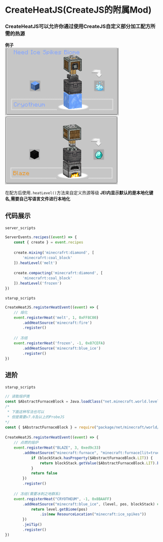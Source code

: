 # CreateHeatJS(CreateJS的附属Mod)
### CreateHeatJS可以允许你通过使用CreateJS自定义部分加工配方所需的热源

**例子**\
![例子](/imgs/createheadjs/Example_1.png)![例子](/imgs/createheadjs/Example_2.png)

在配方后使用`.heatLevel()`方法来自定义热源等级
**JEI内显示默认的是本地化键名,需要自己写语言文件进行本地化**

## 代码展示
`server_scripts`
```js
ServerEvents.recipes((event) => {
    const { create } = event.recipes
     
    create.mixing('minecrafrt:diamond', [
        'minecrafrt:coal_block'
    ]).heatLevel('melt')
     
    create.compacting('minecrafrt:diamond', [
        'minecrafrt:coal_block'
    ]).heatLevel('frozen')
})
```

`starup_scripts`
```js
CreateHeatJS.registerHeatEvent((event) => {
	// 熔化
    event.registerHeat('melt', 1, 0xFF8C00)
		.addHeatSource('minecraft:fire')
		.register()

	// 冻结
	event.registerHeat('frozen', -1, 0x87CEFA)
		.addHeatSource('minecraft:blue_ice')
		.register()
})
```

## 进阶
`starup_scripts`
```js
// 读取熔炉类
const $AbstractFurnaceBlock = Java.loadClass("net.minecraft.world.level.block.AbstractFurnaceBlock")
/*
 * 下面这种写法也可以
 * 但是需要v7.0及以上的ProbeJS
*/
const { $AbstractFurnaceBlock } = require("package/net/minecraft/world/level/block/AbstractFurnaceBlock")

CreateHeatJS.registerHeatEvent((event) => {
	// 点燃的熔炉
	event.registerHeat("BLAZE", 3, 0xed9c33)
		.addHeatSource("minecraft:furnace", "minecraft:furnace[lit=true]", (level, pos, blockStack) => {
			if (blockStack.hasProperty($AbstractFurnaceBlock.LIT)) {
				return blockStack.getValue($AbstractFurnaceBlock.LIT).booleanValue()
			}
			return false
		})
		.register()
	
	// 冻结(需要冰刺之地群系)
	event.registerHeat("CRYOTHEUM", -1, 0x8BAAFF)
		.addHeatSource("minecraft:blue_ice", (level, pos, blockStack) => {
			return level.getBiome(pos)
				.is(new ResourceLocation("minecraft:ice_spikes"))
		})
		.jeiTip()
		.register()
})
```